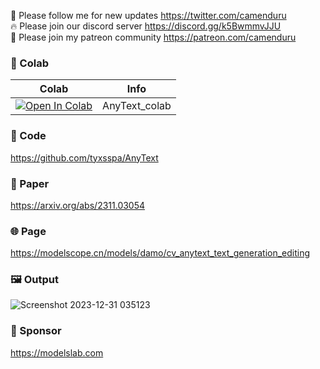 🐣 Please follow me for new updates https://twitter.com/camenduru <br />
🔥 Please join our discord server https://discord.gg/k5BwmmvJJU <br />
🥳 Please join my patreon community https://patreon.com/camenduru <br />

### 🦒 Colab

| Colab | Info
| --- | --- |
[![Open In Colab](https://colab.research.google.com/assets/colab-badge.svg)](https://colab.research.google.com/github/camenduru/AnyText-colab/blob/main/AnyText_colab.ipynb) | AnyText_colab

### 🧬 Code
https://github.com/tyxsspa/AnyText

### 📄 Paper
https://arxiv.org/abs/2311.03054

### 🌐 Page
https://modelscope.cn/models/damo/cv_anytext_text_generation_editing

### 🖼 Output
![Screenshot 2023-12-31 035123](https://github.com/camenduru/AnyText-colab/assets/54370274/b45fe6c8-f3aa-4e4e-8b10-18258c171e21)

### 🏢 Sponsor
https://modelslab.com
